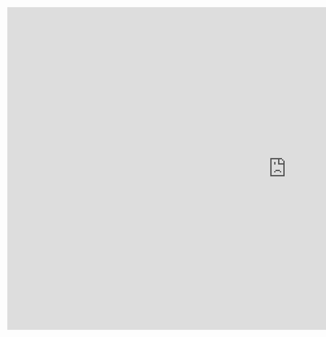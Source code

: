 <html>
<iframe frameborder="0" src="https://itch.io/embed-upload/10317605?color=333333" allowfullscreen="" width="1280" height="740">
  <a href="https://ronsogames.itch.io/rocket-way">Play Rocket Way on itch.io
</a>
</iframe>
</html>
